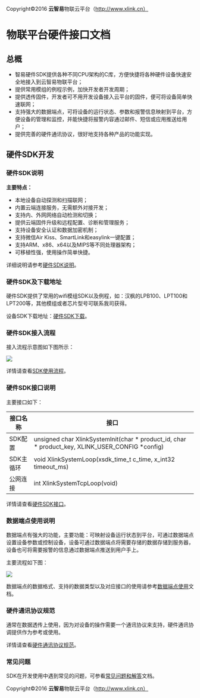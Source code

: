 Copyright©2016  **云智易**物联云平台（http://www.xlink.cn）

# 物联平台硬件接口文档


## 总概

* 智易硬件SDK提供各种不同CPU架构的C库，方便快捷将各种硬件设备快速安全地接入到云智易物联平台；
* 提供常用模组的例程示例，加快开发者开发周期；
* 提供透传固件，开发者可不用开发设备接入云平台的固件，便可将设备简单快速联网；
* 支持强大的数据端点，可将设备的运行状态、参数和报警信息映射到平台，方便设备的管理和监控，并能快捷将报警内容通过邮件、短信或应用推送给用户；
* 提供完善的硬件通讯协议，很好地支持各种产品的功能实现。

## 硬件SDK开发

### 硬件SDK说明

**主要特点：**

* 本地设备自动探测和扫描联网；
* 内置云端连接服务，无需额外对接开发；
* 支持内、外网网络自动检测和切换；
* 提供云端固件升级和远程配置、诊断和管理服务；
* 支持设备安全认证和数据加密机制；
* 支持微信Air Kiss、SmartLink和easylink一键配置；
* 支持ARM、x86、x64以及MIPS等不同处理器架构；
* 可移植性强，使用操作简单快捷。

详细说明请参考[硬件SDK说明](https://github.com/xlink-corp/device-sdk/blob/master/docs/1.SDK介绍.md)。

### 硬件SDK及下载地址

硬件SDK提供了常用的wifi模组SDK以及例程，如：汉枫的LPB100、LPT100和LPT200等，其他模组或者芯片型号可联系我司获得。

设备SDK下载地址：[硬件SDK下载](https://github.com/xlink-corp/device-sdk/tree/master/example)。

### 硬件SDK接入流程

接入流程示意图如下图所示：

![](https://raw.githubusercontent.com/xlink-corp/device-sdk/master/docs/images/硬件接入流程图.jpg)

详情请查看[SDK使用流程](https://github.com/xlink-corp/device-sdk/blob/master/docs/2.SDK使用流程.md)。

### 硬件SDK接口说明

主要接口如下：

接口名称|接口
----|----
SDK配置|unsigned char XlinkSystemInit(char * product_id, char * product_key, XLINK_USER_CONFIG *config)
SDK主循环|void XlinkSystemLoop(xsdk_time_t c_time, x_int32 timeout_ms)
公网连接|int XlinkSystemTcpLoop(void)

详情请查看[硬件SDK接口](https://github.com/xlink-corp/device-sdk/blob/master/docs/5.硬件SDK接口文档.md)。

### 数据端点使用说明

数据端点有强大的功能，主要功能：可映射设备运行状态到平台，可通过数据端点设置设备参数或控制设备，设备可通过数据端点将需要存储的数据存储到服务器，设备也可将需要报警的信息通过数据端点推送到用户手上。

主要流程如下图：

![](https://raw.githubusercontent.com/xlink-corp/device-sdk/master/docs/images/数据端点交互过程.jpg)

数据端点的数据格式、支持的数据类型以及对应接口的使用请参考[数据端点使用](https://github.com/xlink-corp/device-sdk/blob/master/docs/4.数据端点文档.md)文档。

### 硬件通讯协议规范

通常在数据透传上使用，因为对设备的操作需要一个通讯协议来支持，硬件通讯协调提供作为参考或使用。

详情请查看[硬件通讯协议规范](https://github.com/xlink-corp/device-sdk/blob/master/docs/5.设备通讯协议规范.md)。

### 常见问题

SDK在开发使用中遇到常见的问题，可参看[常见问题和解答](https://github.com/xlink-corp/device-sdk/blob/master/docs/6.常见问题和解答.md)文档。


Copyright©2016  **云智易**物联云平台（http://www.xlink.cn）